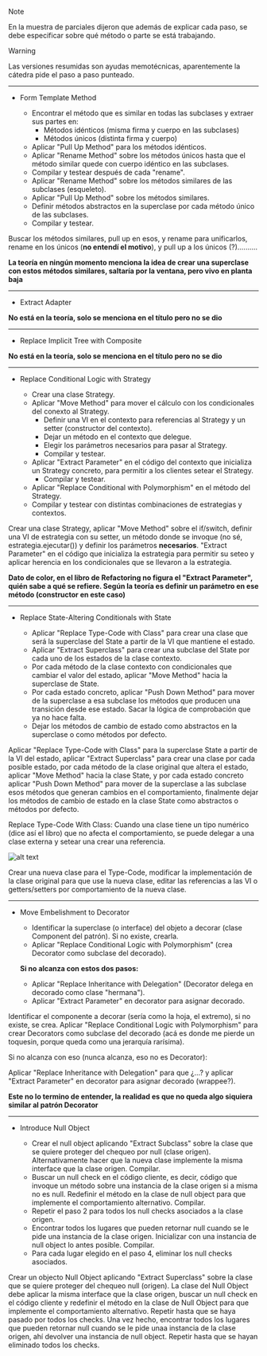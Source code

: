 >[!note]
>En la muestra de parciales dijeron que además de explicar cada paso, se debe especificar sobre qué método o parte se está trabajando.

>[!warning]
>Las versiones resumidas son ayudas memotécnicas, aparentemente la cátedra pide el paso a paso punteado.

<hr>

- Form Template Method

    - Encontrar el método que es similar en todas las subclases y extraer sus partes en:
        - Métodos idénticos (misma firma y cuerpo en las subclases)
        - Métodos únicos (distinta firma y cuerpo)
    - Aplicar "Pull Up Method" para los métodos idénticos.
    - Aplicar "Rename Method" sobre los métodos únicos hasta que el método similar quede con cuerpo idéntico en las subclases.
    - Compilar y testear después de cada "rename".
    - Aplicar "Rename Method" sobre los métodos similares de las subclases (esqueleto).
    - Aplicar "Pull Up Method" sobre los métodos similares.
    - Definir métodos abstractos en la superclase por cada método único de las subclases.
    - Compilar y testear.

Buscar los métodos similares, pull up en esos, y rename para unificarlos, rename en los únicos (**no entendí el motivo**), y pull up a los únicos (?)..........

**La teoría en ningún momento menciona la idea de crear una superclase con estos métodos similares, saltaría por la ventana, pero vivo en planta baja**

<hr>

- Extract Adapter

**No está en la teoría, solo se menciona en el título pero no se dio**

<hr>

- Replace Implicit Tree with Composite

**No está en la teoría, solo se menciona en el título pero no se dio**

<hr>

- Replace Conditional Logic with Strategy

    - Crear una clase Strategy.
    - Aplicar "Move Method" para mover el cálculo con los condicionales del conexto al Strategy.
        - Definir una VI en el contexto para referencias al Strategy y un setter (constructor del contexto).
        - Dejar un método en el contexto que delegue.
        - Elegir los parámetros necesarios para pasar al Strategy.
        - Compilar y testear.
    - Aplicar "Extract Parameter" en el código del contexto que inicializa un Strategy concreto, para permitir a los clientes setear el Strategy.
        - Compilar y testear.
    - Aplicar "Replace Conditional with Polymorphism" en el método del Strategy.
    - Compilar y testear con distintas combinaciones de estrategias y contextos.

Crear una clase Strategy, aplicar "Move Method" sobre el if/switch, definir una VI de estrategia con su setter, un método donde se invoque (no sé, estrategia.ejecutar()) y definir los parámetros **necesarios**.
"Extract Parameter" en el código que inicializa la estrategia para permitir su seteo y aplicar herencia en los condicionales que se llevaron a la estrategia.

**Dato de color, en el libro de Refactoring no figura el "Extract Parameter", quién sabe a qué se refiere. Según la teoría es definir un parámetro en ese método (constructor en este caso)**

<hr>

- Replace State-Altering Conditionals with State

    - Aplicar "Replace Type-Code with Class" para crear una clase que será la superclase del State a partir de la VI que mantiene el estado.
    - Aplicar "Extract Superclass" para crear una subclase del State por cada uno de los estados de la clase contexto.
    - Por cada método de la clase contexto con condicionales que cambiar el valor del estado, aplicar "Move Method" hacia la superclase de State.
    - Por cada estado concreto, aplicar "Push Down Method" para mover de la superclase a esa subclase los métodos que producen una transición desde ese estado. Sacar la lógica de comprobación que ya no hace falta.
    - Dejar los métodos de cambio de estado como abstractos en la superclase o como métodos por defecto.

Aplicar "Replace Type-Code with Class" para la superclase State a partir de la VI del estado, aplicar "Extract Superclass" para crear una clase por cada posible estado, por cada método de la clase original que altera el estado, aplicar "Move Method" hacia la clase State, y por cada estado concreto aplicar "Push Down Method" para mover de la superclase a las subclase esos métodos que generan cambios en el comportamiento, finalmente dejar los métodos de cambio de estado en la clase State como abstractos o métodos por defecto.

Replace Type-Code With Class: Cuando una clase tiene un tipo numérico (dice así el libro) que no afecta el comportamiento, se puede delegar a una clase externa y setear una crear una referencia.

![alt text](image-1.png)

Crear una nueva clase para el Type-Code, modificar la implementación de la clase original para que use la nueva clase, editar las referencias a las VI o getters/setters por comportamiento de la nueva clase.

<hr>

- Move Embelishment to Decorator

    - Identificar la superclase (o interface) del objeto a decorar (clase Component del patrón). Si no existe, crearla.
    - Aplicar "Replace Conditional Logic with Polymorphism" (crea Decorator como subclase del decorado).

    **Si no alcanza con estos dos pasos:**

    - Aplicar "Replace Inheritance with Delegation" (Decorator delega en decorado como clase "hermana").
    - Aplicar "Extract Parameter" en decorator para asignar decorado.

Identificar el componente a decorar (sería como la hoja, el extremo), si no existe, se crea. Aplicar "Replace Conditional Logic with Polymorphism" para crear Decorators como subclase del decorado (acá es donde me pierde un toquesin, porque queda como una jerarquía rarísima).

Si no alcanza con eso (nunca alcanza, eso no es Decorator):

Aplicar "Replace Inheritance with Delegation" para que ¿...? y aplicar "Extract Parameter" en decorator para asignar decorado (wrappee?).

**Este no lo termino de entender, la realidad es que no queda algo siquiera similar al patrón Decorator**

<hr>

- Introduce Null Object

    - Crear el null object aplicando "Extract Subclass" sobre la clase que se quiere proteger del chequeo por null (clase origen). Alternativamente hacer que la nueva clase implemente la misma interface que la clase origen. Compilar.
    - Buscar un null check en el código cliente, es decir, código que invoque un método sobre una instancia de la clase origen si a misma no es null. Redefinir el método en la clase de null object para que implemente el comportamiento alternativo. Compilar.
    - Repetir el paso 2 para todos los null checks asociados a la clase origen.
    - Encontrar todos los lugares que pueden retornar null cuando se le pide una instancia de la clase origen. Inicializar con una instancia de null object lo antes posible. Compilar.
    - Para cada lugar elegido en el paso 4, eliminar los null checks asociados.

Crear un objecto Null Object aplicando "Extract Superclass" sobre la clase que se quiere proteger del chequeo null (origen). La clase del Null Object debe aplicar la misma interface que la clase origen, buscar un null check en el código cliente y redefinir el método en la clase de Null Object para que implemente el comportamiento alternativo.
Repetir hasta que se haya pasado por todos los checks.
Una vez hecho, encontrar todos los lugares que pueden retornar null cuando se le pide unaa instancia de la clase origen, ahí devolver una instancia de null object.
Repetir hasta que se hayan eliminado todos los checks.
